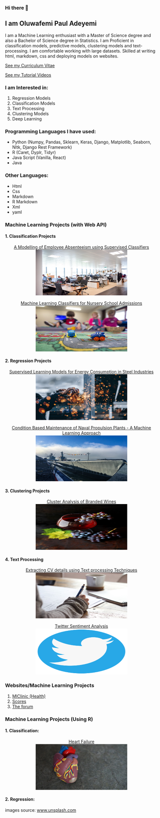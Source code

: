 ### Hi there 👋

<!--
**Olupaula/Olupaula** is a ✨ _special_ ✨ repository because its `README.md` (this file) appears on your GitHub profile.

Here are some ideas to get you started:

- 🔭 I’m currently working on ...
- 🌱 I’m currently learning ...
- 👯 I’m looking to collaborate on ...
- 🤔 I’m looking for help with ...
- 💬 Ask me about ...
- 📫 How to reach me: ...
- 😄 Pronouns: ...
- ⚡ Fun fact: ...
-->

## I am Oluwafemi Paul Adeyemi
<p>
 I am a Machine Learning enthusiast with a Master of Science degree and also a Bachelor of Science degree in Statistics. I am Proficient in classification models, predictive models, clustering models and text-processing. I am comfortable working with large datasets. 
Skilled at writing html, markdown, css and deploying 
models on websites.</p>

[See my Curriculum Vitae](https://github.com/Olupaula/Olupaula/blob/main/O.P.%20Adeyemi%20_cv_web_ml.pdf)

[See my Tutorial Videos](https://www.youtube.com/@OPaulTech-mj7uf)

### I am Interested in:
<p>
<ol>
<li>Regression Models</li>
<li>Classification Models</li>
<li>Text Processing</li>
<li>Clustering Models</li>
<li>Deep Learning</li>
</ol>
</p>


### Programming Languages I have used: 
- Python (Numpy, Pandas, Sklearn, Keras, Django, Matplotlib, Seaborn, Nltk, Django Rest Framework)
- R (Caret, Dyplr, Tidyr)
- Java Script (Vanilla, React)
- Java

### Other Languages:
- Html
- Css
- Markdown
- R Markdown
- Xml
- yaml

### Machine Learning Projects (with Web API)
#### 1. Classification Projects
  
  
<p align="center">
  <a href="https://github.com/Olupaula/absenteeism">A Modelling of Employee Absenteeism using Supervised Classifiers</a>
  <br/>
    <a href="https://github.com/Olupaula/absenteeism">
     <img src="https://github.com/Olupaula/absenteeism/blob/main/images/arlington-research-kN_kViDchA0-unsplash.jpg" height="150px" width="60%" />
    </a>
</p>

<p align="center">
   <a href="https://github.com/Olupaula/nursery">Machine Learning Classifiers for Nursery School Admissions</a>
  <br/>
   <a href="https://github.com/Olupaula/nursery">
     <img src="https://github.com/Olupaula/absenteeism/blob/main/images/bbc-creative-1w20Cysy1cg-unsplash.jpg" height="150px" width="60%" />
   </a>
</p>

#### 2. Regression Projects
 
<p align="center">
   <a href="https://github.com/Olupaula/energy_consumption">Supervised Learning Models for Energy Consumption in Steel Industries</a>
  <br/>
   <a href="https://github.com/Olupaula/energy_consumption">
     <img src="https://github.com/Olupaula/energy_consumption/blob/main/energy_consumption_images/christopher-burns-8KfCR12oeUM-unsplash.jpg" height="150px" width="60%" />
   </a>
</p>
 
 <p align="center">
   <a href="https://github.com/Olupaula/condition_based_maintenance">Condition Based Maintenance of Naval Propulsion Plants - A Machine Learning Approach</a>
  <br/>
   <a href="https://github.com/Olupaula/condition_based_maintenance">
     <img src="https://github.com/Olupaula/condition_based_maintenance/blob/main/cbm_images/thomas-haas-Rs5FCVANby0-unsplash.jpg" height="150px" width="60%" />
   </a>
</p>

#### 3. Clustering Projects

<p align="center">
   <a href="https://github.com/Olupaula/wine">Cluster Analysis of Branded Wines</a>
  <br/>
   <a href="https://github.com/Olupaula/wine">
     <img src="https://github.com/Olupaula/wine/blob/main/images/roberta-sorge-IywM7AQTZcM-unsplash.jpg" height="150px" width="60%" />
   </a>
</p>

#### 4. Text Processing

<p align="center">
   <a href="https://github.com/Olupaula/extract_cv_details">Extracting CV details using Text processing Techniques</a>
  <br/>
   <a href="https://github.com/Olupaula/extract_cv_details">
     <img src="https://github.com/Olupaula/extract_cv_details/blob/main/Images/unseen-studio-s9CC2SKySJM-unsplash.jpg" height="150px" width="60%" />
   </a>
</p>

<p align="center">
   <a href="https://github.com/Olupaula/twitter_sentiment_analysis/blob/main/images/pngtree-twitter-social-media-round-icon-png-image_6315985.png">Twitter Sentiment Analysis</a>
  <br/>
   <a href="https://github.com/Olupaula/twitter_sentiment_analysis">
     <img src="https://github.com/Olupaula/twitter_sentiment_analysis/blob/main/images/pngtree-twitter-social-media-round-icon-png-image_6315985.png"
height="150px" width="60%" />
   </a>
</p>

### Websites/Machine Learning Projects
1. [MlClinic (Health)](https://github.com/Olupaula/mlclinic)
2. [Scores](https://github.com/Olupaula/scores
)
3. [The forum](https://github.com/Olupaula/the_forum)

### Machine Learning Projects (Using R)
#### 1. Classification: 
<p align="center">
   <a href="https://github.com/Olupaula/heart_failure">Heart Failure</a>
  <br/>
   <a href="https://github.com/Olupaula/heart_failure">
     <img src="https://github.com/Olupaula/heart_failure/blob/main/heart_failure_images/robina-weermeijer-qIK_fc-4fmw-unsplash.jpg" height="150px" width="60%" />
   </a>
</p>

#### 2. Regression:
 
images source: www.unsplash.com

